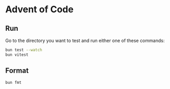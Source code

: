 # Advent of Code

## Run

Go to the directory you want to test and run either one of these commands:

```sh
bun test --watch
bun vitest
```

## Format

```sh
bun fmt
```
